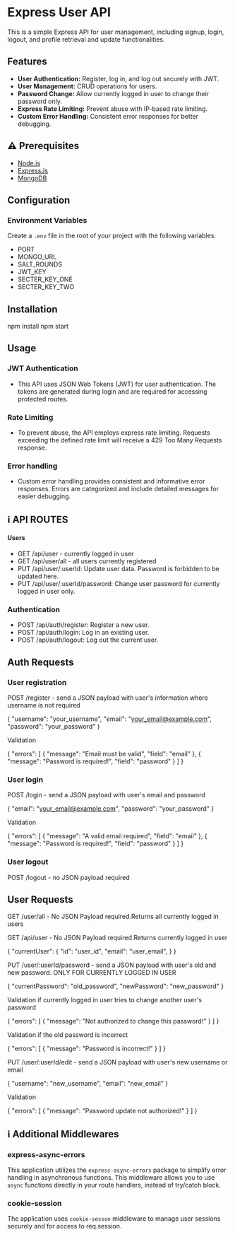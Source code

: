# Express User API

This is a simple Express API for user management, including signup, login, logout, and profile retrieval and update functionalities.

## Features

- **User Authentication:** Register, log in, and log out securely with JWT.
- **User Management:** CRUD operations for users.
- **Password Change:** Allow currently logged in user to change their password only.
- **Express Rate Limiting:** Prevent abuse with IP-based rate limiting.
- **Custom Error Handling:** Consistent error responses for better debugging.

## :warning: Prerequisites

- [Node.js](https://nodejs.org/en/)
- [ExpressJs](https://expressjs.com/en/starter/installing.html)
- [MongoDB](https://www.mongodb.com/try/download/community)

## Configuration

### Environment Variables

Create a `.env` file in the root of your project with the following variables:

- PORT
- MONGO_URL
- SALT_ROUNDS
- JWT_KEY
- SECTER_KEY_ONE
- SECTER_KEY_TWO

## Installation

npm install
npm start

## Usage

### JWT Authentication

- This API uses JSON Web Tokens (JWT) for user authentication. The tokens are generated during login and are required for accessing protected routes.

### Rate Limiting

- To prevent abuse, the API employs express rate limiting. Requests exceeding the defined rate limit will receive a 429 Too Many Requests response.

### Error handling

- Custom error handling provides consistent and informative error responses. Errors are categorized and include detailed messages for easier debugging.

## :information_source: API ROUTES

#### Users

- GET /api/user - currently logged in user
- GET /api/user/all - all users currently registered
- PUT /api/user/:userId: Update user data. Password is forbidden to be updated here.
- PUT /api/user/:userId/password: Change user password for currently logged in user only.

### Authentication

- POST /api/auth/register: Register a new user.
- POST /api/auth/login: Log in an existing user.
- POST /api/auth/logout: Log out the current user.

## Auth Requests

### User registration

POST /register - send a JSON payload with user's information where username is not required

{
"username": "your_username",
"email": "your_email@example.com",
"password": "your_password"
}

Validation

{
"errors": [
{
"message": "Email must be valid",
"field": "email"
},
{
"message": "Password is required!",
"field": "password"
}
]
}

### User login

POST /login - send a JSON payload with user's email and password

{
"email": "your_email@example.com",
"password": "your_password"
}

Validation

{
"errors": [
{
"message": "A valid email required",
"field": "email"
},
{
"message": "Password is required!",
"field": "password"
}
]
}

### User logout

POST /logout - no JSON payload required

## User Requests

GET /user/all - No JSON Payload required.Returns all currently logged in users

GET /api/user - No JSON Payload required.Returns currently logged in user

{
"currentUser": {
"id": "user_id",
"email": "user_email",
}
}

PUT /user/:userId/password - send a JSON payload with user's old and new password. ONLY FOR CURRENTLY LOGGED IN USER

{
"currentPassword": "old_password",
"newPassword": "new_password"
}

Validation if currently logged in user tries to change another user's password

{
"errors": [
{
"message": "Not authorized to change this password!"
}
]
}

Validation if the old password is incorrect

{
"errors": [
{
"message": "Password is incorrect!"
}
]
}

PUT /user/:userId/edit - send a JSON payload with user's new username or email

{
"username": "new_username",
"email": "new_email"
}

Validation

{
"errors": [
{
"message": "Password update not authorized!"
}
]
}

## :information_source: Additional Middlewares

### express-async-errors

This application utilizes the `express-async-errors` package to simplify error handling in asynchronous functions. This middleware allows you to use `async` functions directly in your route handlers, instead of try/catch block.

### cookie-session

The application uses `cookie-sesson` middleware to manage user sessions securely and for access to req.session.